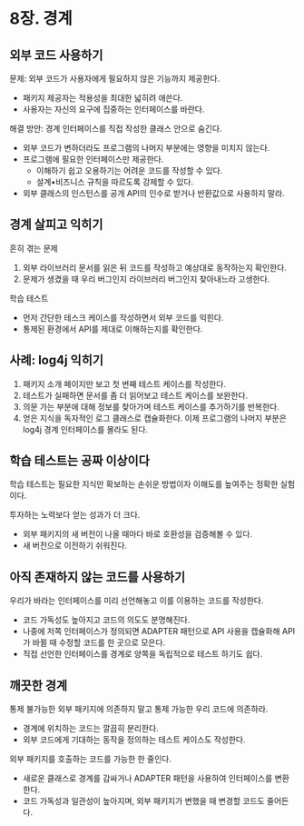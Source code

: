 # 8장. 경계

## 외부 코드 사용하기

문제: 외부 코드가 사용자에게 필요하지 않은 기능까지 제공한다.

- 패키지 제공자는 적용성을 최대한 넓히려 애쓴다.
- 사용자는 자신의 요구에 집중하는 인터페이스를 바란다.

해결 방안: 경계 인터페이스를 직접 작성한 클래스 안으로 숨긴다.

- 외부 코드가 변하더라도 프로그램의 나머지 부분에는 영향을 미치지 않는다.
- 프로그램에 필요한 인터페이스만 제공한다.
    - 이해하기 쉽고 오용하기는 어려운 코드를 작성할 수 있다.
    - 설계•비즈니스 규칙을 따르도록 강제할 수 있다.
- 외부 클래스의 인스턴스를 공개 API의 인수로 받거나 반환값으로 사용하지 말라.

## 경계 살피고 익히기

흔히 겪는 문제

1. 외부 라이브러리 문서를 읽은 뒤 코드를 작성하고 예상대로 동작하는지 확인한다.
1. 문제가 생겼을 때 우리 버그인지 라이브러리 버그인지 찾아내느라 고생한다.

학습 테스트

- 먼저 간단한 테스크 케이스를 작성하면서 외부 코드를 익힌다.
- 통제된 환경에서 API를 제대로 이해하는지를 확인한다.

## 사례: log4j 익히기

1. 패키지 소개 페이지만 보고 첫 번째 테스트 케이스를 작성한다.
1. 테스트가 실패하면 문서를 좀 더 읽어보고 테스트 케이스를 보완한다.
1. 의문 가는 부분에 대해 정보를 찾아가며 테스트 케이스를 추가하기를 반복한다.
1. 얻은 지식을 독자적인 로그 클래스로 캡슐화한다. 이제 프로그램의 나머지 부분은 log4j 경계 인터페이스를 몰라도 된다.

## 학습 테스트는 공짜 이상이다

학습 테스트는 필요한 지식만 확보하는 손쉬운 방법이자 이해도를 높여주는 정확한 실험이다.

투자하는 노력보다 얻는 성과가 더 크다.

- 외부 패키지의 새 버전이 나올 때마다 바로 호환성을 검증해볼 수 있다.
- 새 버전으로 이전하기 쉬워진다.

## 아직 존재하지 않는 코드를 사용하기

우리가 바라는 인터페이스를 미리 선언해놓고 이를 이용하는 코드를 작성한다.

- 코드 가독성도 높아지고 코드의 의도도 분명해진다.
- 나중에 저쪽 인터페이스가 정의되면 ADAPTER 패턴으로 API 사용을 캡슐화해 API가 바뀔 때 수정할 코드를 한 곳으로 모은다.
- 직접 선언한 인터페이스를 경계로 양쪽을 독립적으로 테스트 하기도 쉽다.

## 깨끗한 경계

통제 불가능한 외부 패키지에 의존하지 말고 통제 가능한 우리 코드에 의존하라.

- 경계에 위치하는 코드는 깔끔히 분리한다.
- 외부 코드에게 기대하는 동작을 정의하는 테스트 케이스도 작성한다.

외부 패키지를 호출하는 코드를 가능한 한 줄인다.

- 새로운 클래스로 경계를 감싸거나 ADAPTER 패턴을 사용하여 인터페이스를 변환한다.
- 코드 가독성과 일관성이 높아지며, 외부 패키지가 변했을 때 변경할 코드도 줄어든다.
